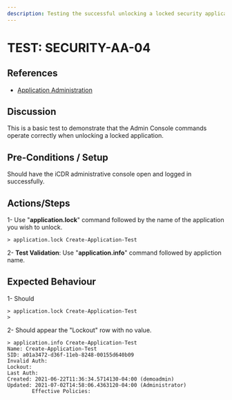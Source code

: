 ```yaml
---
description: Testing the successful unlocking a locked security application.
---
```


# TEST: SECURITY-AA-04

## References

* [Application Administration](./)

## Discussion

This is a basic test to demonstrate that the Admin Console commands operate correctly when unlocking a locked application.

## Pre-Conditions / Setup

Should have the iCDR administrative console open and logged in successfully.

## Actions/Steps

1- Use "**application.lock**" command followed by the name of the application you wish to unlock.

```
> application.lock Create-Application-Test
```

2- **Test Validation**: Use "**application.info**" command  followed by appliction name.

## Expected Behaviour

1- Should&#x20;

```
> application.lock Create-Application-Test
>
```

2- Should appear the "Lockout" row with no value.

```
> application.info Create-Application-Test
Name: Create-Application-Test
SID: a01a3472-d36f-11eb-8248-00155d640b09
Invalid Auth:
Lockout:
Last Auth:
Created: 2021-06-22T11:36:34.5714130-04:00 (demoadmin)
Updated: 2021-07-02T14:58:06.4363120-04:00 (Administrator)
        Effective Policies:
```

